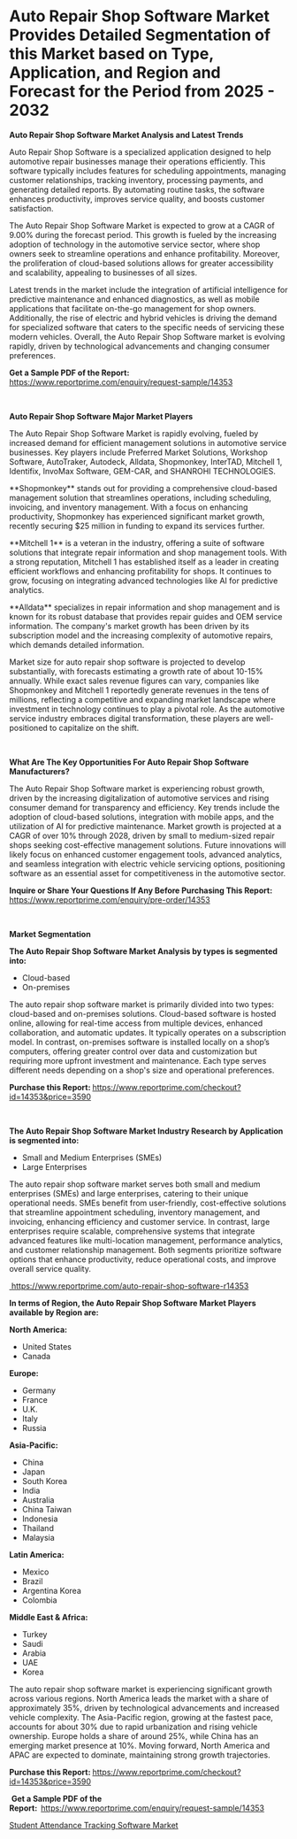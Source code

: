 <p><h1>Auto Repair Shop Software Market Provides Detailed Segmentation of this Market based on Type, Application, and Region and Forecast for the Period from 2025 - 2032</h1></p><p><strong>Auto Repair Shop Software Market Analysis and Latest Trends</strong></p>
<p><p>Auto Repair Shop Software is a specialized application designed to help automotive repair businesses manage their operations efficiently. This software typically includes features for scheduling appointments, managing customer relationships, tracking inventory, processing payments, and generating detailed reports. By automating routine tasks, the software enhances productivity, improves service quality, and boosts customer satisfaction.</p><p>The Auto Repair Shop Software Market is expected to grow at a CAGR of 9.00% during the forecast period. This growth is fueled by the increasing adoption of technology in the automotive service sector, where shop owners seek to streamline operations and enhance profitability. Moreover, the proliferation of cloud-based solutions allows for greater accessibility and scalability, appealing to businesses of all sizes. </p><p>Latest trends in the market include the integration of artificial intelligence for predictive maintenance and enhanced diagnostics, as well as mobile applications that facilitate on-the-go management for shop owners. Additionally, the rise of electric and hybrid vehicles is driving the demand for specialized software that caters to the specific needs of servicing these modern vehicles. Overall, the Auto Repair Shop Software market is evolving rapidly, driven by technological advancements and changing consumer preferences.</p></p>
<p><strong>Get a Sample PDF of the Report:&nbsp;</strong> <a href="https://www.reportprime.com/enquiry/request-sample/14353?utm_campaign=3073&utm_medium=2&utm_source=Github&utm_content=ia&utm_term=20032025&utm_id=auto-repair-shop-software">https://www.reportprime.com/enquiry/request-sample/14353</a></p>
<p>&nbsp;</p>
<p><strong>Auto Repair Shop Software Major Market Players</strong></p>
<p><p>The Auto Repair Shop Software Market is rapidly evolving, fueled by increased demand for efficient management solutions in automotive service businesses. Key players include Preferred Market Solutions, Workshop Software, AutoTraker, Autodeck, Alldata, Shopmonkey, InterTAD, Mitchell 1, Identifix, InvoMax Software, GEM-CAR, and SHANROHI TECHNOLOGIES.</p><p>**Shopmonkey** stands out for providing a comprehensive cloud-based management solution that streamlines operations, including scheduling, invoicing, and inventory management. With a focus on enhancing productivity, Shopmonkey has experienced significant market growth, recently securing $25 million in funding to expand its services further.</p><p>**Mitchell 1** is a veteran in the industry, offering a suite of software solutions that integrate repair information and shop management tools. With a strong reputation, Mitchell 1 has established itself as a leader in creating efficient workflows and enhancing profitability for shops. It continues to grow, focusing on integrating advanced technologies like AI for predictive analytics.</p><p>**Alldata** specializes in repair information and shop management and is known for its robust database that provides repair guides and OEM service information. The company's market growth has been driven by its subscription model and the increasing complexity of automotive repairs, which demands detailed information.</p><p>Market size for auto repair shop software is projected to develop substantially, with forecasts estimating a growth rate of about 10-15% annually. While exact sales revenue figures can vary, companies like Shopmonkey and Mitchell 1 reportedly generate revenues in the tens of millions, reflecting a competitive and expanding market landscape where investment in technology continues to play a pivotal role. As the automotive service industry embraces digital transformation, these players are well-positioned to capitalize on the shift.</p></p>
<p>&nbsp;</p>
<p><strong>What Are The Key Opportunities For Auto Repair Shop Software Manufacturers?</strong></p>
<p><p>The Auto Repair Shop Software market is experiencing robust growth, driven by the increasing digitalization of automotive services and rising consumer demand for transparency and efficiency. Key trends include the adoption of cloud-based solutions, integration with mobile apps, and the utilization of AI for predictive maintenance. Market growth is projected at a CAGR of over 10% through 2028, driven by small to medium-sized repair shops seeking cost-effective management solutions. Future innovations will likely focus on enhanced customer engagement tools, advanced analytics, and seamless integration with electric vehicle servicing options, positioning software as an essential asset for competitiveness in the automotive sector.</p></p>
<p><strong>Inquire or Share Your Questions If Any Before Purchasing This Report:</strong> <a href="https://www.reportprime.com/enquiry/pre-order/14353?utm_campaign=3073&utm_medium=2&utm_source=Github&utm_content=ia&utm_term=20032025&utm_id=auto-repair-shop-software">https://www.reportprime.com/enquiry/pre-order/14353</a></p>
<p>&nbsp;</p>
<p><strong>Market Segmentation</strong></p>
<p><strong>The Auto Repair Shop Software Market Analysis by types is segmented into:</strong></p>
<p><ul><li>Cloud-based</li><li>On-premises</li></ul></p>
<p><p>The auto repair shop software market is primarily divided into two types: cloud-based and on-premises solutions. Cloud-based software is hosted online, allowing for real-time access from multiple devices, enhanced collaboration, and automatic updates. It typically operates on a subscription model. In contrast, on-premises software is installed locally on a shop’s computers, offering greater control over data and customization but requiring more upfront investment and maintenance. Each type serves different needs depending on a shop's size and operational preferences.</p></p>
<p><strong>Purchase this Report:&nbsp;</strong><a href="https://www.reportprime.com/checkout?id=14353&price=3590&utm_campaign=3073&utm_medium=2&utm_source=Github&utm_content=ia&utm_term=20032025&utm_id=auto-repair-shop-software">https://www.reportprime.com/checkout?id=14353&price=3590</a></p>
<p>&nbsp;</p>
<p><strong>The Auto Repair Shop Software Market Industry Research by Application is segmented into:</strong></p>
<p><ul><li>Small and Medium Enterprises (SMEs)</li><li>Large Enterprises</li></ul></p>
<p><p>The auto repair shop software market serves both small and medium enterprises (SMEs) and large enterprises, catering to their unique operational needs. SMEs benefit from user-friendly, cost-effective solutions that streamline appointment scheduling, inventory management, and invoicing, enhancing efficiency and customer service. In contrast, large enterprises require scalable, comprehensive systems that integrate advanced features like multi-location management, performance analytics, and customer relationship management. Both segments prioritize software options that enhance productivity, reduce operational costs, and improve overall service quality.</p></p>
<p><a href="https://www.reportprime.com/auto-repair-shop-software-r14353?utm_campaign=3073&utm_medium=2&utm_source=Github&utm_content=ia&utm_term=20032025&utm_id=auto-repair-shop-software">&nbsp;https://www.reportprime.com/auto-repair-shop-software-r14353</a></p>
<p><strong>In terms of Region, the Auto Repair Shop Software Market Players available by Region are:</strong></p>
<p>
    <p> <strong> North America: </strong>
        <ul>
            <li>United States</li>
            <li>Canada</li>
        </ul>
        </p> 
    <p> <strong> Europe: </strong>
        <ul>
            <li>Germany</li>
            <li>France</li>
            <li>U.K.</li>
            <li>Italy</li>
            <li>Russia</li>
        </ul>
        </p> 
    <p> <strong> Asia-Pacific: </strong>
        <ul>
            <li>China</li>
            <li>Japan</li>
            <li>South Korea</li>
            <li>India</li>
            <li>Australia</li>
            <li>China Taiwan</li>
            <li>Indonesia</li>
            <li>Thailand</li>
            <li>Malaysia</li>
        </ul>
        </p> 
    <p> <strong> Latin America: </strong>
        <ul>
            <li>Mexico</li>
            <li>Brazil</li>
            <li>Argentina Korea</li>
            <li>Colombia</li>
        </ul>
        </p> 
    <p> <strong> Middle East & Africa: </strong>
        <ul>
            <li>Turkey</li>
            <li>Saudi</li>
            <li>Arabia</li>
            <li>UAE</li>
            <li>Korea</li>
        </ul>
    </p>
    </p>
<p><p>The auto repair shop software market is experiencing significant growth across various regions. North America leads the market with a share of approximately 35%, driven by technological advancements and increased vehicle complexity. The Asia-Pacific region, growing at the fastest pace, accounts for about 30% due to rapid urbanization and rising vehicle ownership. Europe holds a share of around 25%, while China has an emerging market presence at 10%. Moving forward, North America and APAC are expected to dominate, maintaining strong growth trajectories.</p></p>
<p><strong>Purchase this Report: </strong><a href="https://www.reportprime.com/checkout?id=14353&price=3590&utm_campaign=3073&utm_medium=2&utm_source=Github&utm_content=ia&utm_term=20032025&utm_id=auto-repair-shop-software">https://www.reportprime.com/checkout?id=14353&price=3590</a></p>
<p>&nbsp;<strong>Get a Sample PDF of the Report:&nbsp;&nbsp;</strong><a href="https://www.reportprime.com/enquiry/request-sample/14353?utm_campaign=3073&utm_medium=2&utm_source=Github&utm_content=ia&utm_term=20032025&utm_id=auto-repair-shop-software">https://www.reportprime.com/enquiry/request-sample/14353</a></p>
<p><strong></strong></p>
<p><p><a href="https://github.com/leehihkl/Market-Research-Report-List-1/blob/main/student-attendance-tracking-software-market.md?utm_campaign=3073&utm_medium=2&utm_source=Github&utm_content=ia&utm_term=20032025&utm_id=auto-repair-shop-software">Student Attendance Tracking Software Market</a></p></p>